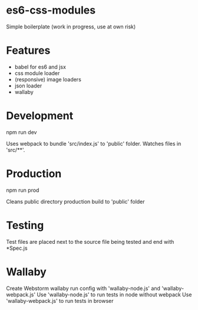 # es6-css-modules

Simple boilerplate (work in progress, use at own risk)

# Features

- babel for es6 and jsx
- css module loader
- (responsive) image loaders
- json loader
- wallaby

# Development

npm run dev

Uses webpack to bundle 'src/index.js' to 'public' folder.
Watches files in 'src/**'.

# Production

npm run prod

Cleans public directory
production build to 'public' folder

# Testing

Test files are placed next to the source file being tested and 
end with *Spec.js

# Wallaby

Create Webstorm wallaby run config with 'wallaby-node.js' and 'wallaby-webpack.js'
Use 'wallaby-node.js' to run tests in node without webpack
Use 'wallaby-webpack.js' to run tests in browser


